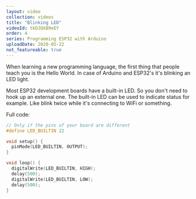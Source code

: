 ```yaml
---
layout: video
collection: videos
title: "Blinking LED"
videoId: tkDJQkB9eEY
order: 4
series: Programming ESP32 with Arduino
uploadDate: 2020-05-22
not_featureable: true
---
```


When learning a new programming language, the first thing that people teach you is the Hello World. In case of Arduino and ESP32's it's blinking an LED light.

Most ESP32 development boards have a built-in LED. So you don't need to hook up an external one. The built-in LED can be used to indicate status for example. Like blink twice while it's connecting to WiFi or something.

Full code:

```cpp
// Only if the pins of your board are different
#define LED_BUILTIN 22

void setup() {
  pinMode(LED_BUILTIN, OUTPUT);
}

void loop() {
  digitalWrite(LED_BUILTIN, HIGH);
  delay(500);
  digitalWrite(LED_BUILTIN, LOW);
  delay(500);
}
```
